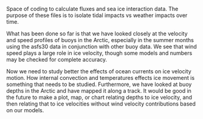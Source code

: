 Space of coding to calculate fluxes and sea ice interaction data. The purpose of these files is to isolate tidal impacts vs weather impacts over time.

What has been done so far is that we have looked closely at the velocity and speed profiles of buoys in the Arctic, especially in the summer months using the asfs30 data in conjunction with other buoy data. We see that wind speed plays a large role in ice velocity, though some models and numbers may be checked for complete accuracy. 

Now we need to study better the effects of ocean currents on ice velocity motion. How internal convection and temperatures effects ice movement is something that needs to be studied. Furthermore, we have looked at buoy depths in the Arctic and have mapped it along a track. It would be good in the future to make a plot, map, or chart relating depths to ice velocity, and then relating that to ice velocities without wind velocity contributions based on our models.
